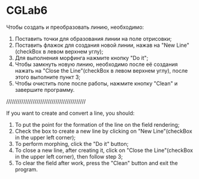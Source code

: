 # CGLab6
Чтобы создать и преобразовать линию, необходимо:
1. Поставить точки для образования линии на поле отрисовки;
2. Поставить флажок для создания новой линии, нажав на "New Line"(checkBox в левом верхнем углу);
3. Для выполнения морфинга нажмите кнопку "Do it";
4. Чтобы замкнуть новую линию, необходимо после её создания нажать на "Close the Line"(checkBox в левом верхнем углу), 
после этого выполните пункт 3;
5. Чтобы очистить поле после работы, нажмите кнопку "Clean" и завершите программу.

//////////////////////////////////////////

If you want to create and convert a line, you should:
1. To put the point for the formation of the line on the field rendering;
2. Check the box to create a new line by clicking on "New Line"(checkBox in the upper left corner);
3. To perform morphing, click the "Do it" button;
4. To close a new line, after creating it, click on "Close the Line"(checkBox in the upper left corner), 
then follow step 3;
5. To clear the field after work, press the "Clean" button and exit the program.
